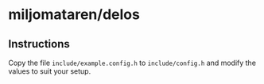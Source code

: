 # miljomataren/delos

## Instructions

Copy the file `include/example.config.h` to `include/config.h` and modify the values to suit your setup.
